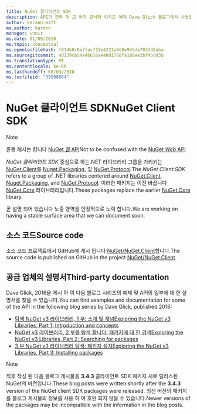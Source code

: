 ```yaml
---
title: NuGet 클라이언트 SDK
description: API가 진화 하 고 아직 문서화 하지도 예제 Dave Glick 블로그에서 사용할 수 있습니다.
author: karann-msft
ms.author: karann
manager: unnir
ms.date: 01/09/2018
ms.topic: conceptual
ms.openlocfilehash: f814b0c0e7fac719e4221a8d8e945de703348aba
ms.sourcegitcommit: 4d139cb54a46616ae48d1768fa108ae3bf450d5b
ms.translationtype: MT
ms.contentlocale: ko-KR
ms.lasthandoff: 08/03/2018
ms.locfileid: "39508064"
---
```

# <a name="nuget-client-sdk"></a><span data-ttu-id="82f99-103">NuGet 클라이언트 SDK</span><span class="sxs-lookup"><span data-stu-id="82f99-103">NuGet Client SDK</span></span>

> [!Note]
> <span data-ttu-id="82f99-104">혼동 해서는 합니다 [NuGet *웹* API](https://docs.microsoft.com/en-us/nuget/api/overview)</span><span class="sxs-lookup"><span data-stu-id="82f99-104">Not to be confused with the [NuGet *Web* API](https://docs.microsoft.com/en-us/nuget/api/overview)</span></span>

<span data-ttu-id="82f99-105">*NuGet 클라이언트 SDK* 중심으로 하는.NET 라이브러리 그룹을 가리키는 [NuGet.Client](https://www.nuget.org/packages/NuGet.Client)를 [Nuget.Packaging](https://www.nuget.org/packages/NuGet.Packaging), 및 [NuGet.Protocol](https://www.nuget.org/packages/NuGet.Protocol).</span><span class="sxs-lookup"><span data-stu-id="82f99-105">The *NuGet Client SDK* refers to a group of .NET libraries centered around [NuGet.Client](https://www.nuget.org/packages/NuGet.Client), [Nuget.Packaging](https://www.nuget.org/packages/NuGet.Packaging), and [NuGet.Protocol](https://www.nuget.org/packages/NuGet.Protocol).</span></span> <span data-ttu-id="82f99-106">이러한 패키지는 이전 바꿉니다 [NuGet.Core](https://www.nuget.org/packages/NuGet.Core/) 라이브러리입니다.</span><span class="sxs-lookup"><span data-stu-id="82f99-106">These packages replace the earlier [NuGet.Core](https://www.nuget.org/packages/NuGet.Core/) library.</span></span>

<span data-ttu-id="82f99-107">곧 설명 되어 있습니다 노출 영역을 안정적으로 노력 합니다.</span><span class="sxs-lookup"><span data-stu-id="82f99-107">We are working on having a stable surface area that we can document soon.</span></span>

## <a name="source-code"></a><span data-ttu-id="82f99-108">소스 코드</span><span class="sxs-lookup"><span data-stu-id="82f99-108">Source code</span></span>

<span data-ttu-id="82f99-109">소스 코드 프로젝트에서 GitHub에 게시 됩니다 [NuGet/NuGet.Client](https://github.com/NuGet/NuGet.Client)합니다.</span><span class="sxs-lookup"><span data-stu-id="82f99-109">The source code is published on GitHub in the project [NuGet/NuGet.Client](https://github.com/NuGet/NuGet.Client).</span></span>

## <a name="third-party-documentation"></a><span data-ttu-id="82f99-110">공급 업체의 설명서</span><span class="sxs-lookup"><span data-stu-id="82f99-110">Third-party documentation</span></span>

<span data-ttu-id="82f99-111">Dave Glick, 2016을 게시 하 여 다음 블로그 시리즈의 예제 및 API의 일부에 대 한 설명서를 찾을 수 있습니다.</span><span class="sxs-lookup"><span data-stu-id="82f99-111">You can find examples and documentation for some of the API in the following blog series by Dave Glick, published 2016:</span></span>

- [<span data-ttu-id="82f99-112">탐색 NuGet v3 라이브러리, 1 부: 소개 및 개념</span><span class="sxs-lookup"><span data-stu-id="82f99-112">Exploring the NuGet v3 Libraries, Part 1: Introduction and concepts</span></span>](http://daveaglick.com/posts/exploring-the-nuget-v3-libraries-part-1)
- [<span data-ttu-id="82f99-113">NuGet v3 라이브러리, 2 부를 탐색 합니다: 패키지에 대 한 검색</span><span class="sxs-lookup"><span data-stu-id="82f99-113">Exploring the NuGet v3 Libraries, Part 2: Searching for packages</span></span>](http://daveaglick.com/posts/exploring-the-nuget-v3-libraries-part-2)
- [<span data-ttu-id="82f99-114">3 부 NuGet v3 라이브러리 탐색: 패키지 설치</span><span class="sxs-lookup"><span data-stu-id="82f99-114">Exploring the NuGet v3 Libraries, Part 3: Installing packages</span></span>](http://daveaglick.com/posts/exploring-the-nuget-v3-libraries-part-3)

> [!Note]
> <span data-ttu-id="82f99-115">직후 작성 된 다음 블로그 게시물을 **3.4.3** 클라이언트 SDK 패키지 새로 릴리스된 NuGet의 버전입니다.</span><span class="sxs-lookup"><span data-stu-id="82f99-115">These blog posts were written shortly after the **3.4.3** version of the NuGet client SDK packages were released.</span></span>
> <span data-ttu-id="82f99-116">최신 버전의 패키지를 블로그 게시물의 정보를 사용 하 여 호환 되지 않을 수 있습니다.</span><span class="sxs-lookup"><span data-stu-id="82f99-116">Newer versions of the packages may be incompatible with the information in the blog posts.</span></span>

